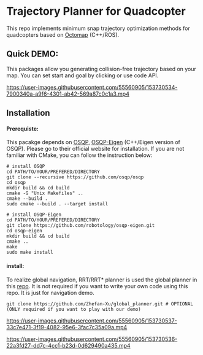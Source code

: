 # Trajectory Planner for Quadcopter 
This repo implements minimum snap trajectory optimization methods for quadcopters based on [Octomap](http://wiki.ros.org/octomap) (C++/ROS). 

## Quick DEMO:
This packages allow you generating collision-free trajectory based on your map. You can set start and goal by clicking or use code API.

https://user-images.githubusercontent.com/55560905/153730534-7900340a-a9f6-4301-ab42-569a87c0c1a3.mp4

## Installation
#### Prerequiste:
This pacakge depends on [OSQP](https://osqp.org/), [OSQP-Eigen](https://github.com/robotology/osqp-eigen) (C++/Eigen version of OSQP). Please go to their official website for installation. If you are not familiar with CMake, you can follow the instruction below:
```
# install OSQP
cd PATH/TO/YOUR/PREFERED/DIRECTORY
git clone --recursive https://github.com/osqp/osqp
cd osqp
mkdir build && cd build
cmake -G "Unix Makefiles" ..
cmake --build .
sudo cmake --build . --target install

# install OSQP-Eigen
cd PATH/TO/YOUR/PREFERED/DIRECTORY
git clone https://github.com/robotology/osqp-eigen.git
cd osqp-eigen
mkdir build && cd build
cmake ..
make
sudo make install
```
#### install:
To realize global navigation, RRT/RRT* planner is used the global planner in this [repo](https://github.com/Zhefan-Xu/global_planner). It is not required if you want to write your own code using this repo. It is just for navigation demo.
```
git clone https://github.com/Zhefan-Xu/global_planner.git # OPTIONAL (ONLY required if you want to play with our demo)

```







https://user-images.githubusercontent.com/55560905/153730537-33c7e471-3f19-4082-95e6-3fac7c35a09a.mp4

https://user-images.githubusercontent.com/55560905/153730536-22a3fd27-dd7c-4cc1-b23d-0d629490a435.mp4





